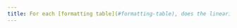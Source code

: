 ```yaml
---
title: For each [formatting table](#formatting-table), does the linearized content remain understandable?
---
```

